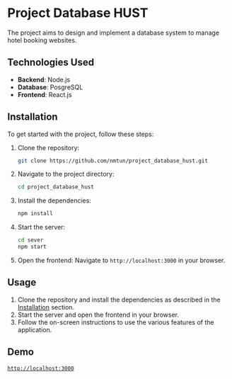 # Project Database HUST
The project aims to design and implement a database system to manage hotel booking websites.

## Technologies Used
- **Backend**: Node.js
- **Database**: PosgreSQL
- **Frontend**: React.js

## Installation
To get started with the project, follow these steps:
1. Clone the repository:
    ```bash
    git clone https://github.com/nmtun/project_database_hust.git
    ```
2. Navigate to the project directory:
    ```bash
    cd project_database_hust
    ```
3. Install the dependencies:
    ```bash
    npm install
    ```
4. Start the server:
    ```bash
    cd sever
    npm start
    ```
5. Open the frontend:
    Navigate to `http://localhost:3000` in your browser.

## Usage

1. Clone the repository and install the dependencies as described in the [Installation](#installation) section.
2. Start the server and open the frontend in your browser.
3. Follow the on-screen instructions to use the various features of the application.

## Demo
[`http://localhost:3000`](https://hotel-booking-frontend-one.vercel.app/)

